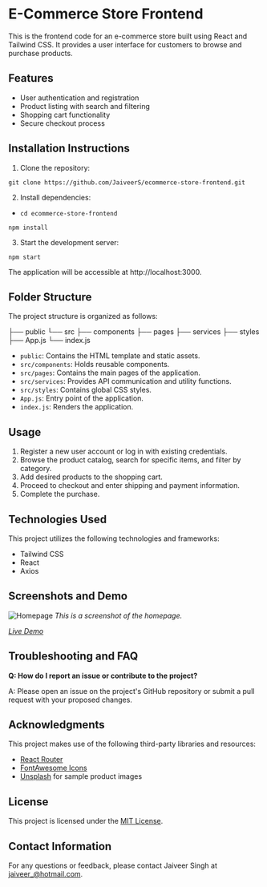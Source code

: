 # E-Commerce Store Frontend

This is the frontend code for an e-commerce store built using React and Tailwind CSS. It provides a user interface for customers to browse and purchase products.

## Features

- User authentication and registration
- Product listing with search and filtering
- Shopping cart functionality
- Secure checkout process

## Installation Instructions

1. Clone the repository:

`git clone https://github.com/JaiveerS/ecommerce-store-frontend.git`


2. Install dependencies:

- `cd ecommerce-store-frontend`

`npm install`


3. Start the development server:

`npm start`


The application will be accessible at http://localhost:3000.

## Folder Structure

The project structure is organized as follows:

├── public
└── src
├── components
├── pages
├── services
├── styles
├── App.js
└── index.js


- `public`: Contains the HTML template and static assets.
- `src/components`: Holds reusable components.
- `src/pages`: Contains the main pages of the application.
- `src/services`: Provides API communication and utility functions.
- `src/styles`: Contains global CSS styles.
- `App.js`: Entry point of the application.
- `index.js`: Renders the application.

## Usage

1. Register a new user account or log in with existing credentials.
2. Browse the product catalog, search for specific items, and filter by category.
3. Add desired products to the shopping cart.
4. Proceed to checkout and enter shipping and payment information.
5. Complete the purchase.

## Technologies Used

This project utilizes the following technologies and frameworks:

- Tailwind CSS
- React
- Axios

## Screenshots and Demo

![Homepage](screenshots/homepage.png)
_This is a screenshot of the homepage._

_[Live Demo](http://140.238.147.51/)_

## Troubleshooting and FAQ

**Q: How do I report an issue or contribute to the project?**

A: Please open an issue on the project's GitHub repository or submit a pull request with your proposed changes.

## Acknowledgments

This project makes use of the following third-party libraries and resources:

- [React Router](https://reactrouter.com)
- [FontAwesome Icons](https://fontawesome.com/icons)
- [Unsplash](https://unsplash.com) for sample product images

## License

This project is licensed under the [MIT License](LICENSE).

## Contact Information

For any questions or feedback, please contact Jaiveer Singh at jaiveer_@hotmail.com.
